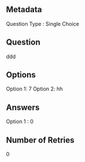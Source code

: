 ## Metadata
Question Type : Single Choice

## Question
ddd

## Options
Option 1: 7
Option 2: hh

## Answers
Option 1 : 0

## Number of Retries
0


